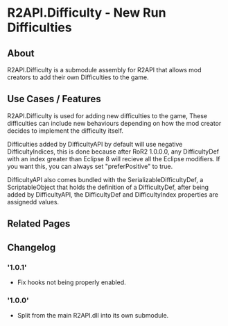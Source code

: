# R2API.Difficulty - New Run Difficulties

## About

R2API.Difficulty is a submodule assembly for R2API that allows mod creators to add their own Difficulties to the game.

## Use Cases / Features

R2API.Difficulty is used for adding new difficulties to the game, These difficulties can include new behaviours depending on how the mod creator decides to implement the difficulty itself.

Difficulties added by DifficultyAPI by default will use negative DifficultyIndices, this is done because after RoR2 1.0.0.0, any DifficultyDef with an index greater than Eclipse 8 will recieve all the Eclipse modifiers. If you want this, you can always set "preferPositive" to true.

DifficultyAPI also comes bundled with the SerializableDifficultyDef, a ScriptableObject that holds the definition of a DifficultyDef, after being added by DifficultyAPI, the DifficultyDef  and DifficultyIndex properties are assignedd values.

## Related Pages

## Changelog

### '1.0.1'
* Fix hooks not being properly enabled.

### '1.0.0'
* Split from the main R2API.dll into its own submodule.
